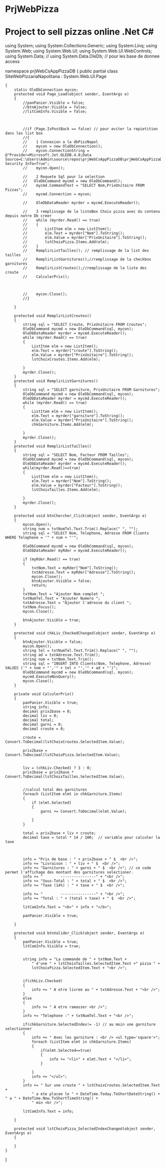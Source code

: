 # PrjWebPizza
# Project to sell pizzas online .Net C#
using System;
using System.Collections.Generic;
using System.Linq;
using System.Web;
using System.Web.UI;
using System.Web.UI.WebControls;
using System.Data;         // 
using System.Data.OleDb;  // pour les base de donnee access

namespace prjWebCsAppPizzaDB
{
    public partial class SiteWebPizzariaNapolitana : System.Web.UI.Page
       
    {
        static OleDbConnection mycon;
        protected void Page_Load(object sender, EventArgs e)
        {
            //panPanier.Visible = false;
            //btnAjouter.Visible = false;
            //litComInfo.Visible = false;



            //if (Page.IsPostBack == false) // pour eviter la repietition dans les list box
            //{
            //    1 Connexion a la dbPizzNapol
            //    mycon = new OleDbConnection();
            //    mycon.ConnectionString = @"Provider=Microsoft.Jet.OLEDB.4.0;Data Source=C:\Users\Admin\source\repos\prjWebCsAppPizzaDB\prjWebCsAppPizzaDB\App_Data\dbPizzaNapol.mdb;Persist Security Info=True";
            //    mycon.Open();

            //    2 Requete Sql pour la selection
            //   OleDbCommand mycmd = new OleDbCommand();
            //    mycmd.CommandText = "SELECT Nom,PrixUnitaire FROM  Pizzas";
            //    mycmd.Connection = mycon;

            //    OleDbDataReader myrder = mycmd.ExecuteReader();

            //    3 remplissage de la listeBox Choix pizza avec du contenu depuis notre Db creer
            //    while (myrder.Read() == true)
            //    {
            //        ListItem elm = new ListItem();
            //        elm.Text = myrder["Nom"].ToString();
            //        elm.Value = myrder["PrixUnitaire"].ToString();
            //        lstChoixPizza.Items.Add(elm);
            //    }
            //    RemplirListTailles(); // remplissage de la list des tailles 
            //    RemplirListGarnitures();//remplissage de la checkbox  garnitures
            //    RemplirListCroutes();//remplissage de la liste des croute
            //    CalculerPrix();



            //    mycon.Close();
            //}

        }

        protected void RemplirListCroutes()
        {
            string sql = "SELECT Croute, PrixUnitaire FROM Croutes";
            OleDbCommand mycmd = new OleDbCommand(sql, mycon);
            OleDbDataReader myrder = mycmd.ExecuteReader();
            while (myrder.Read() == true)
            {
                ListItem elm = new ListItem();
                elm.Text = myrder["croute"].ToString();
                elm.Value = myrder["PrixUnitaire"].ToString();
                lstChoixCroutes.Items.Add(elm);

            }
            myrder.Close();
        }
        protected void RemplirListGarnitures()
        {
            string sql = "SELECT garniture, PrixUnitaire FROM Garnitures";
            OleDbCommand mycmd = new OleDbCommand(sql, mycon);
            OleDbDataReader myrder = mycmd.ExecuteReader();
            while (myrder.Read() == true)
            {
                ListItem elm = new ListItem();
                elm.Text = myrder["garniture"].ToString();
                elm.Value = myrder["PrixUnitaire"].ToString();
                chkGarniture.Items.Add(elm);

            }
            myrder.Close();
        }
        protected void RemplirListTailles() 
        {
            string sql = "SELECT Nom, Facteur FROM Tailles";
            OleDbCommand mycmd = new OleDbCommand(sql, mycon);
            OleDbDataReader myrder = mycmd.ExecuteReader();
            while(myrder.Read()==true)
            {
                ListItem elm = new ListItem();
                elm.Text = myrder["Nom"].ToString();
                elm.Value = myrder["Facteur"].ToString();
                lstChoixTailles.Items.Add(elm);
            
            }
            myrder.Close();
        }

        protected void btnChercher_Click(object sender, EventArgs e)
        {
            mycon.Open();
            string num = txtNumTel.Text.Trim().Replace(" ", "");
            string sql = "SELECT Nom, Telephone, Adresse FROM Clients WHERE Telephone = '" + num + "'";

            OleDbCommand mycmd = new OleDbCommand(sql, mycon);
            OleDbDataReader myRder = mycmd.ExecuteReader();

            if (myRder.Read() == true)
            {
                txtNom.Text = myRder["Nom"].ToString();
                txtAdresse.Text = myRder["Adresse"].ToString();
                mycon.Close();
                btnAjouter.Visible = false;
                return; 
            }
            txtNom.Text = "Ajouter Nom complet ";
            txtNumTel.Text = "Ajouter Numero ";
            txtAdresse.Text = "Ajouter l'adresse du client ";
            txtNom.Focus();
            mycon.Close();

            btnAjouter.Visible = true;
        }

        protected void chkLiv_CheckedChanged(object sender, EventArgs e)
        {
            btnAjouter.Visible = false;
            mycon.Open();
            string tel = txtNumTel.Text.Trim().Replace(" ", "");
            string ad = txtAdresse.Text.Trim();
            string nom = txtNom.Text.Trim();
            string sql = "INSERT INTO Clients(Nom, Telephone, Adresse) VALUES ('" + nom + "','" + tel + "','" + ad + "')";
            OleDbCommand mycmd = new OleDbCommand(sql, mycon);
            mycmd.ExecuteNonQuery();
            mycon.Close();
        }

        private void CalculerPrix()
        {
            panPanier.Visible = true;
            string info;
            decimal prix2base = 0;
            decimal liv = 0;
            decimal total;
            decimal garni = 0;
            decimal croute = 0;

            croute = Convert.ToDecimal(lstChoixCroutes.SelectedItem.Value);

            prix2base = Convert.ToDecimal(lstChoixPizza.SelectedItem.Value);

            
            liv = (chkLiv.Checked) ? 3 : 0;
            prix2base = prix2base * Convert.ToDecimal(lstChoixTailles.SelectedItem.Value);


            //calcul total des garnitures
            foreach (ListItem elmt in chkGarniture.Items)
            {
                if (elmt.Selected)
                {
                    garni += Convert.ToDecimal(elmt.Value);

                }
            }

            total = prix2base + liv + croute;
            decimal taxe = total * 14 / 100;  // variable pour calculer la taxe



            info = "Prix de base : " + prix2base + " $  <br />";
            info += "Livraison : " + liv + " $  <br />";
            info += "Garnitures : " + garni + " $  <br />"; // ce code permet l'affichage des montant des garnitures selectioner.
            info += "        ----------------" + "<br />";
            info += "Sous-Total : " + total + " $  <br />";
            info += "Taxe (14%) : " + taxe + " $  <br />";

            info += "        ----------------" + "<br />";
            info += "Total : " + (total + taxe) + " $  <br />";

            litComInfo.Text = "<b>" + info + "</b>";

            panPanier.Visible = true;

        }

        protected void btnValider_Click(object sender, EventArgs e)
        {
            panPanier.Visible = true;
            litComInfo.Visible = true;


            string info = "La commande de " + txtNom.Text + 
                " d'une " + lstChoixTailles.SelectedItem.Text +" pizza " +
                lstChoixPizza.SelectedItem.Text + "<br />";
            

            if(chkLiv.Checked)
            {
                info += " A etre livree au " + txtAdresse.Text + "<br />";
            }
            else
            {
                info += " A etre ramasser <br />";
            }
            info += "Telephone :" + txtNumTel.Text + "<br />";

            if(chkGarniture.SelectedIndex!= -1) // au moin une garniture selectionner
            {
                info += " Avec les garniture : <br /> <ul type='square'>";
                foreach (ListItem elmt in chkGarniture.Items)
                {
                    if(elmt.Selected==true)
                    {
                        info += "<li>" + elmt.Text + "</li>";
                    }
                    
                }
                info += "</ul>";
            }
            info += " Sur une croute " + lstChoixCroutes.SelectedItem.Text +
                " a ete placee le " + DateTime.Today.ToShortDateString() + " a " + DateTime.Now.ToShortTimeString() +
                " min <br />";

            litComInfo.Text = info;

        }

        protected void lstChoixPizza_SelectedIndexChanged(object sender, EventArgs e)
        {
           
        }
    }
    
}
